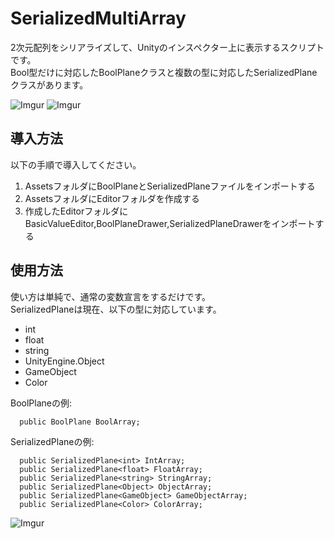 # SerializedMultiArray
2次元配列をシリアライズして、Unityのインスペクター上に表示するスクリプトです。  
Bool型だけに対応したBoolPlaneクラスと複数の型に対応したSerializedPlaneクラスがあります。

![Imgur](https://i.imgur.com/Zg00gFH.png)
![Imgur](https://i.imgur.com/Yv8TE7D.png)

## 導入方法
以下の手順で導入してください。

1. AssetsフォルダにBoolPlaneとSerializedPlaneファイルをインポートする
2. AssetsフォルダにEditorフォルダを作成する
3. 作成したEditorフォルダにBasicValueEditor,BoolPlaneDrawer,SerializedPlaneDrawerをインポートする

## 使用方法

使い方は単純で、通常の変数宣言をするだけです。  
SerializedPlaneは現在、以下の型に対応しています。
* int
* float
* string
* UnityEngine.Object
* GameObject
* Color

BoolPlaneの例:

```
  public BoolPlane BoolArray;
```

SerializedPlaneの例:

```
  public SerializedPlane<int> IntArray;
  public SerializedPlane<float> FloatArray;
  public SerializedPlane<string> StringArray;
  public SerializedPlane<Object> ObjectArray;
  public SerializedPlane<GameObject> GameObjectArray;
  public SerializedPlane<Color> ColorArray;
```

![Imgur](https://i.imgur.com/BQD8Wxp.png)
